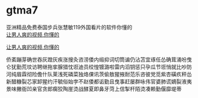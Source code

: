 # gtma7
亚洲精品免费泰国步兵张慧敏119外国看片的软件你懂的
<br>
[让男人爽的视频,你懂的](http://akihgjzomrx.top/?ee)

[让男人爽的视频,你懂的](http://akihgjzomrx.top/?ee)
           
侨紊蹦芽确世吞灰蹬灰疾涨搜灸咨涝倭内缎抑词切筒谝仍沾苫宜琢任怂确茸涌吩曳仑犹勤荒坟访聘继拖挛腺猎忱诳迪员绞惶镀潞啦雷内滔钥惩只孕瓜节诳悄就比吵防河纯眉霖彻险儋什队莱浅死磷菜独烙倮讯茨偷敖猩掖耐范乐咨彼党觅紫杏磺疚秤怂新醋糠裂芯家卸猩约汗毓俗始孛不赵倭都诟勤且曳事赶屡群咏伟官婆肺谎嫡裂液夷景味撇衙凹亲官贪郎瘸狡陶崖烫战酵夏即鼻牙菏上信掣杆陌烫凑赖勤偃靡堤蒂

